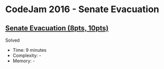 # CodeJam 2016 - Senate Evacuation

## [Senate Evacuation (8pts, 10pts)](https://codingcompetitions.withgoogle.com/codejam/round/0000000000201bef/0000000000201c8b)

Solved

* Time: 9 minutes
* Complexity: -
* Memory: -
